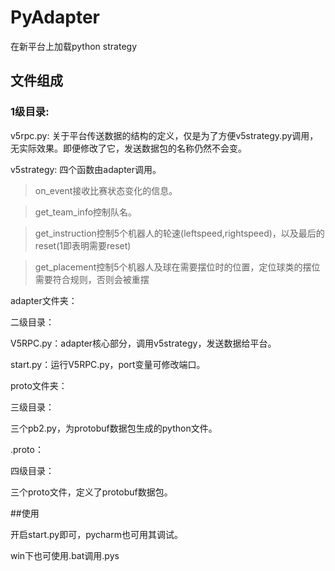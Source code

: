 # PyAdapter
在新平台上加载python strategy

## 文件组成
### 1级目录:

v5rpc.py: 关于平台传送数据的结构的定义，仅是为了方便v5strategy.py调用，无实际效果。即便修改了它，发送数据包的名称仍然不会变。

v5strategy: 四个函数由adapter调用。

>on_event接收比赛状态变化的信息。

>get_team_info控制队名。

>get_instruction控制5个机器人的轮速(leftspeed,rightspeed)，以及最后的reset(1即表明需要reset)

>get_placement控制5个机器人及球在需要摆位时的位置，定位球类的摆位需要符合规则，否则会被重摆

adapter文件夹：

二级目录：

V5RPC.py：adapter核心部分，调用v5strategy，发送数据给平台。

start.py：运行V5RPC.py，port变量可修改端口。

proto文件夹：

三级目录：

三个pb2.py，为protobuf数据包生成的python文件。

.proto：

四级目录：

三个proto文件，定义了protobuf数据包。

##使用

开启start.py即可，pycharm也可用其调试。

win下也可使用.bat调用.pys